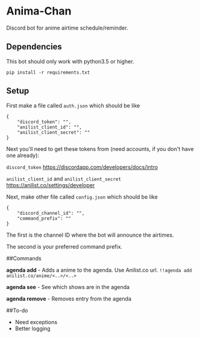 # Anima-Chan
Discord bot for anime airtime schedule/reminder.

## Dependencies
This bot should only work with python3.5 or higher.

`pip install -r requirements.txt`

## Setup
First make a file called `auth.json` which should be like
```
{
	"discord_token": "",
	"anilist_client_id": "",
	"anilist_client_secret": ""
}
```

Next you'll need to get these tokens from (need accounts, if you don't have one already):

`discord_token`  https://discordapp.com/developers/docs/intro

`anilist_client_id` and `anilist_client_secret`  https://anilist.co/settings/developer


Next, make other file called `config.json` which should be like
```
{
	"discord_channel_id": "",
	"command_prefix": ""
}
```
The first is the channel ID where the bot will announce the airtimes.

The second is your preferred command prefix.


##Commands


**agenda add** - Adds a anime to the agenda. Use Anilist.co url. 	`!!agenda add anilist.co/anime/<..>/<..>`

**agenda see** - See which shows are in the agenda

**agenda remove** - Removes entry from the agenda




##To-do

* Need exceptions
* Better logging
